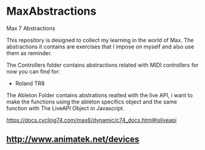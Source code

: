 # MaxAbstractions
Max 7 Abstractions

This repository is designed to collect my learning in the world of Max. 
The abstractions it contains are exercises that I impose on myself and also use them as reminder.

The Controllers folder contains abstractions related with MIDI controllers for now you can find for:

- Roland TR8

The Ableton Folder contains abstrations realted with the live API, i want to make the functions using 
the ableton specifics object and the same function  with The LiveAPI Object in Javascript.

https://docs.cycling74.com/max6/dynamic/c74_docs.html#jsliveapi

http://www.animatek.net/devices
-
